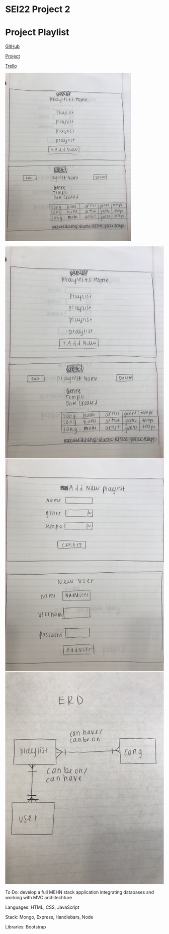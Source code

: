 # SEI22 Project 2 

# Project Playlist

[GitHub](https://github.com/racheltezza/project2-playlists "My gitHub repo")

[Project](https://morning-badlands-64029.herokuapp.com/users "My deployed site")

[Trello](https://trello.com/b/HBh6qHWL/sei22-project-2 "My Trello board")

<img src="/images/playlists_wireframes1.JPG" alt="wireframe" width="400"/>

![playlists wireframes | width=200](/images/playlists_wireframes1.JPG)
![playlists wireframes](/images/playlists_wireframes2.JPG)
![playlists ERD](/images/playlists_erd.jpg)

To Do: develop a full MEHN stack application integrating databases and working with MVC architechture

Languages: HTML, CSS, JavaScript

Stack: Mongo, Express, Handlebars, Node

Libraries: Bootstrap


